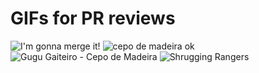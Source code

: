 # GIFs for PR reviews

![I'm gonna merge it!](https://media.giphy.com/media/IjD2bKEIiyLfi/giphy.gif)
![cepo de madeira ok](https://4.bp.blogspot.com/-p6qg4xKeRT0/WV7RUqZ_QHI/AAAAAAAABGQ/KShnQvYVy3IPUN-ZYbIdeJetYTFhmnffQCLcBGAs/s1600/giphy%2B%252812%2529.gif)
![Gugu Gaiteiro - Cepo de Madeira](https://i.makeagif.com/media/10-25-2018/AJV_My.gif)
![Shrugging Rangers](https://media.giphy.com/media/y65VoOlimZaus/giphy.gif)
